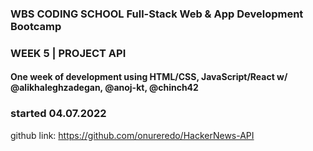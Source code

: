 ### WBS CODING SCHOOL Full-Stack Web & App Development Bootcamp
### WEEK 5 | PROJECT API

####	One week of development using HTML/CSS, JavaScript/React w/ @alikhaleghzadegan, @anoj-kt, @chinch42

### started 04.07.2022 
 
github link:  https://github.com/onureredo/HackerNews-API
